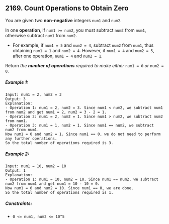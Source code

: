 ## 2169. Count Operations to Obtain Zero

You are given two **non-negative** integers ```num1``` and ```num2```.

In one **operation**, if ```num1 >= num2```, you must subtract ```num2``` from ```num1```, otherwise subtract ```num1``` from ```num2```.

* For example, if ```num1 = 5``` and ```num2 = 4```, subtract ```num2``` from ```num1```, thus obtaining ```num1 = 1``` and ```num2 = 4```. However, if ```num1 = 4``` and ```num2 = 5```, after one operation, ```num1 = 4``` and ```num2 = 1```.

Return *the **number of operations** required to make either* ```num1 = 0``` *or* ```num2 = 0```.

##### Example 1:
```
Input: num1 = 2, num2 = 3
Output: 3
Explanation:
- Operation 1: num1 = 2, num2 = 3. Since num1 < num2, we subtract num1 from num2 and get num1 = 2, num2 = 3 - 2 = 1.
- Operation 2: num1 = 2, num2 = 1. Since num1 > num2, we subtract num2 from num1.
- Operation 3: num1 = 1, num2 = 1. Since num1 == num2, we subtract num2 from num1.
Now num1 = 0 and num2 = 1. Since num1 == 0, we do not need to perform any further operations.
So the total number of operations required is 3.
```
##### Example 2:
```
Input: num1 = 10, num2 = 10
Output: 1
Explanation:
- Operation 1: num1 = 10, num2 = 10. Since num1 == num2, we subtract num2 from num1 and get num1 = 10 - 10 = 0.
Now num1 = 0 and num2 = 10. Since num1 == 0, we are done.
So the total number of operations required is 1.
```

##### Constraints:

* ```0 <= num1, num2 <= 10^5```